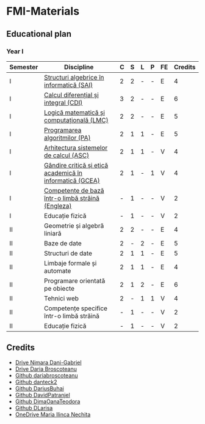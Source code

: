 # FMI-Materials

## Educational plan
### Year I
| Semester | Discipline                                       | C | S | L | P | FE | Credits |
|----------|--------------------------------------------------|---|---|---|---|----|---------|
| I        | [Structuri algebrice în informatică (SAI)](https://github.com/Andrei137/FMI-Materials/tree/master/Year%20I/Semester%20I/Structuri%20Algebrice%20In%20Informatica)               | 2 | 2 | - | - | E  | 4       |
| I        | [Calcul diferențial și integral (CDI)](https://github.com/Andrei137/FMI-Materials/tree/master/Year%20I/Semester%20I/Calcul%20Diferential%20Si%20Integral)                   | 3 | 2 | - | - | E  | 6       |
| I        | [Logică matematică și computațională (LMC)](https://github.com/Andrei137/FMI-Materials/tree/master/Year%20I/Semester%20I/Logica%20Matematica%20Si%20Computationala)              | 2 | 2 | - | - | E  | 5       |
| I        | [Programarea algoritmilor (PA)](https://github.com/Andrei137/FMI-Materials/tree/master/Year%20I/Semester%20I/Programarea%20Algorimilor)                         | 2 | 1 | 1 | - | E  | 5       |
| I        | [Arhitectura sistemelor de calcul (ASC)](https://github.com/Andrei137/FMI-Materials/tree/master/Year%20I/Semester%20I/Arhitectura%20Sistemelor%20De%20Calcul)                 | 2 | 1 | 1 | - | V  | 4       |
| I        | [Gândire critică și etică academică în informatică (GCEA)](https://github.com/Andrei137/FMI-Materials/tree/master/Year%20I/Semester%20I/Gandire%20Critica%20Si%20Etica%20Academica)| 2 | 1 | - | 1 | V  | 4       |
| I        | [Competențe de bază într-o limbă străină (Engleza)](https://github.com/Andrei137/FMI-Materials/tree/master/Year%20I/Semester%20I/Engleza)          | - | 1 | - | - | V  | 2       |
| I        | Educație fizică                                  | - | 1 | - | - | V  | 2       |
| II       | Geometrie și algebră liniară                     | 2 | 2 | - | - | E  | 4       |
| II       | Baze de date                                     | 2 | - | 2 | - | E  | 5       |
| II       | Structuri de date                                | 2 | 1 | 1 | - | E  | 5       |
| II       | Limbaje formale și automate                      | 2 | 1 | 1 | - | E  | 4       |
| II       | Programare orientată pe obiecte                  | 2 | 1 | 2 | - | E  | 6       |
| II       | Tehnici web                                      | 2 | - | 1 | 1 | V  | 4       |
| II       | Competențe specifice într-o limbă străină        | - | 1 | - | - | V  | 2       |
| II       | Educație fizică                                  | - | 1 | - | - | V  | 2       |

## Credits
- [Drive Nimara Dani-Gabriel](https://drive.google.com/drive/folders/1gVY_3PJX5JIxMajo-q_55GC8_rCP-rfB)
- [Drive Daria Broscoteanu](https://drive.google.com/drive/folders/1iXGBWazMYWvQBy2hqkeEdoLE615pPhYx)
- [Github dariabroscoteanu](https://github.com/dariabroscoteanu/Algorithm-Programming)
- [Github danteck2](https://github.com/danteck2/fmi)
- [Github DariusBuhai](https://github.com/DariusBuhai/FMI-Unibuc)
- [Github DavidPatranjel](https://github.com/DavidPatranjel/LearningAtFMI)
- [Github DimaOanaTeodora](https://github.com/DimaOanaTeodora/Uni-Work-2019-2022)
- [Github DLarisa](https://github.com/DLarisa/FMI-Materials-BachelorDegree-UniBuc)
- [OneDrive Maria Ilinca Nechita](https://unibucro0-my.sharepoint.com/personal/maria-ilinca_nechita_s_unibuc_ro/_layouts/15/onedrive.aspx?csf=1&web=1&e=8OIEty&cid=6ce410f4%2Dbc4c%2D4997%2Da1c7%2Dff41e8d53757&FolderCTID=0x01200017D87CFB36FD7640869729B7206EA64E&id=%2Fpersonal%2Fmaria%2Dilinca%5Fnechita%5Fs%5Funibuc%5Fro%2FDocuments%2FSemestrul%20I%2D%20materiale)
